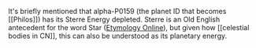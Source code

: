 It's briefly mentioned that alpha-P0159 (the planet ID that becomes [[Philos]]) has its Sterre Energy depleted. Sterre is an Old English antecedent for the word Star ([Etymology Online](https://www.etymonline.com/search?q=star)), but given how [[celestial bodies in CN]], this can also be understood as its planetary energy.